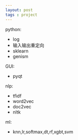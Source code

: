 ```yaml
---
layout: post
tags : project
---
```


python:
- log    
- 输入输出重定向   
- sklearn   
- genism   


GUI:   
- pyqt

nlp:   
- tfidf   
- word2vec   
- doc2vec   
- nltk    

ml:   
- knn,lr,softmax,dt,rf,xgbt,svm   
